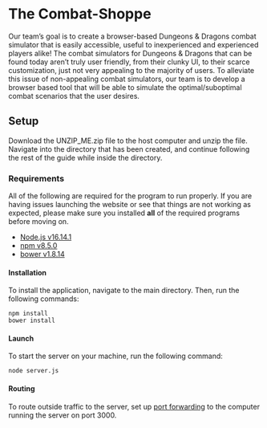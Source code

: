 # The Combat-Shoppe

Our team’s goal is to create a browser-based Dungeons & Dragons combat simulator that is easily accessible, useful to inexperienced and experienced players alike! The combat simulators for Dungeons & Dragons that can be found today aren’t truly user friendly, from their clunky UI, to their scarce customization, just not very appealing to the majority of users. To alleviate this issue of non-appealing combat simulators, our team is to develop a browser based tool that will be able to simulate the optimal/suboptimal combat scenarios that the user desires.

## Setup
Download the UNZIP_ME.zip file to the host computer and unzip the file. Navigate into the directory that has been created, and continue following the rest of the guide while  inside the directory.

### Requirements
All of the following are required for the program to run properly. If you are having issues launching the website or see that things are not working as expected, please make sure you installed **all** of the required programs before moving on.
* [Node.js v16.14.1](https://www.npackd.org/p/org.nodejs.NodeJS64/16.14.1)
* [npm v8.5.0](https://www.npmjs.com/package/npm/v/8.5.0)
* [bower v1.8.14](https://libraries.io/npm/bower/1.8.14)

#### Installation

To install the application, navigate to the main directory. Then, run the following commands:

```
npm install
bower install
```

#### Launch
To start the server on your machine, run the following command:

```
node server.js
```

#### Routing

To route outside traffic to the server, set up [port forwarding](https://www.lifewire.com/how-to-port-forward-4163829) to the computer running the server on port 3000.

